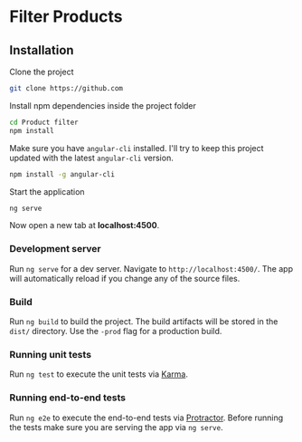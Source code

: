 # Filter Products

## Installation

Clone the project
```bash
git clone https://github.com
```

Install npm dependencies inside the project folder
```bash
cd Product filter
npm install
```

Make sure you have `angular-cli` installed. I'll try to keep this project updated with the latest `angular-cli` version.
```bash
npm install -g angular-cli
```

Start the application
```bash
ng serve
```

Now open a new tab at **localhost:4500**.

### Development server
Run `ng serve` for a dev server. Navigate to `http://localhost:4500/`. The app will automatically reload if you change any of the source files.


### Build

Run `ng build` to build the project. The build artifacts will be stored in the `dist/` directory. Use the `-prod` flag for a production build.

### Running unit tests

Run `ng test` to execute the unit tests via [Karma](https://karma-runner.github.io).

### Running end-to-end tests

Run `ng e2e` to execute the end-to-end tests via [Protractor](http://www.protractortest.org/).
Before running the tests make sure you are serving the app via `ng serve`.
